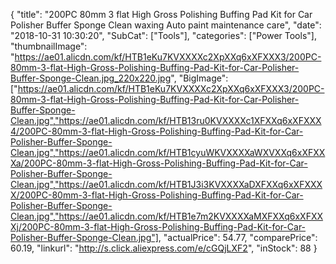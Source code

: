 {
	"title": "200PC 80mm 3  flat High Gross Polishing Buffing Pad Kit for Car Polisher Buffer Sponge Clean waxing Auto paint maintenance care",
	"date": "2018-10-31 10:30:20",
	"SubCat": ["Tools"],
	"categories": ["Power Tools"],
	"thumbnailImage": "https://ae01.alicdn.com/kf/HTB1eKu7KVXXXXc2XpXXq6xXFXXX3/200PC-80mm-3-flat-High-Gross-Polishing-Buffing-Pad-Kit-for-Car-Polisher-Buffer-Sponge-Clean.jpg_220x220.jpg",
	"BigImage": ["https://ae01.alicdn.com/kf/HTB1eKu7KVXXXXc2XpXXq6xXFXXX3/200PC-80mm-3-flat-High-Gross-Polishing-Buffing-Pad-Kit-for-Car-Polisher-Buffer-Sponge-Clean.jpg","https://ae01.alicdn.com/kf/HTB13ru0KVXXXXc1XFXXq6xXFXXX4/200PC-80mm-3-flat-High-Gross-Polishing-Buffing-Pad-Kit-for-Car-Polisher-Buffer-Sponge-Clean.jpg","https://ae01.alicdn.com/kf/HTB1cyuWKVXXXXaWXVXXq6xXFXXXa/200PC-80mm-3-flat-High-Gross-Polishing-Buffing-Pad-Kit-for-Car-Polisher-Buffer-Sponge-Clean.jpg","https://ae01.alicdn.com/kf/HTB1J3i3KVXXXXaDXFXXq6xXFXXXX/200PC-80mm-3-flat-High-Gross-Polishing-Buffing-Pad-Kit-for-Car-Polisher-Buffer-Sponge-Clean.jpg","https://ae01.alicdn.com/kf/HTB1e7m2KVXXXXaMXFXXq6xXFXXXj/200PC-80mm-3-flat-High-Gross-Polishing-Buffing-Pad-Kit-for-Car-Polisher-Buffer-Sponge-Clean.jpg"],
	"actualPrice": 54.77,
	"comparePrice": 60.19,
	"linkurl": "http://s.click.aliexpress.com/e/cGQjLXF2",
	"inStock": 88
}
